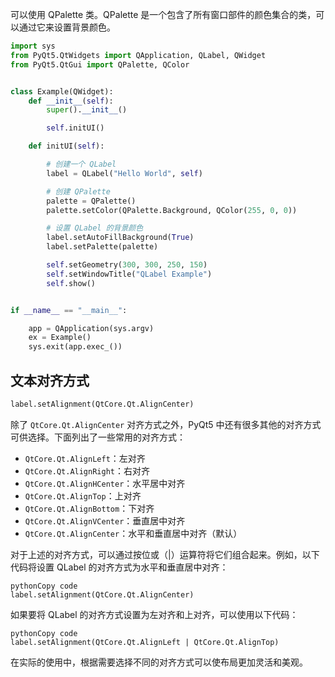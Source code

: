 可以使用 QPalette 类。QPalette 是一个包含了所有窗口部件的颜色集合的类，可以通过它来设置背景颜色。

```python
import sys
from PyQt5.QtWidgets import QApplication, QLabel, QWidget
from PyQt5.QtGui import QPalette, QColor


class Example(QWidget):
    def __init__(self):
        super().__init__()

        self.initUI()

    def initUI(self):

        # 创建一个 QLabel
        label = QLabel("Hello World", self)

        # 创建 QPalette
        palette = QPalette()
        palette.setColor(QPalette.Background, QColor(255, 0, 0))

        # 设置 QLabel 的背景颜色
        label.setAutoFillBackground(True)
        label.setPalette(palette)

        self.setGeometry(300, 300, 250, 150)
        self.setWindowTitle("QLabel Example")
        self.show()


if __name__ == "__main__":

    app = QApplication(sys.argv)
    ex = Example()
    sys.exit(app.exec_())
```





## 文本对齐方式

```python
label.setAlignment(QtCore.Qt.AlignCenter)
```

除了 `QtCore.Qt.AlignCenter` 对齐方式之外，PyQt5 中还有很多其他的对齐方式可供选择。下面列出了一些常用的对齐方式：

- `QtCore.Qt.AlignLeft`：左对齐
- `QtCore.Qt.AlignRight`：右对齐
- `QtCore.Qt.AlignHCenter`：水平居中对齐
- `QtCore.Qt.AlignTop`：上对齐
- `QtCore.Qt.AlignBottom`：下对齐
- `QtCore.Qt.AlignVCenter`：垂直居中对齐
- `QtCore.Qt.AlignCenter`：水平和垂直居中对齐（默认）

对于上述的对齐方式，可以通过按位或（|）运算符将它们组合起来。例如，以下代码将设置 QLabel 的对齐方式为水平和垂直居中对齐：

```
pythonCopy code
label.setAlignment(QtCore.Qt.AlignCenter)
```

如果要将 QLabel 的对齐方式设置为左对齐和上对齐，可以使用以下代码：

```
pythonCopy code
label.setAlignment(QtCore.Qt.AlignLeft | QtCore.Qt.AlignTop)
```

在实际的使用中，根据需要选择不同的对齐方式可以使布局更加灵活和美观。